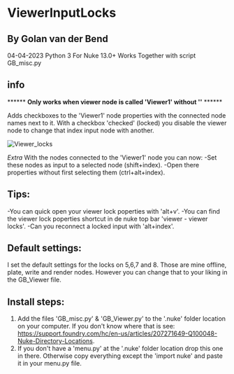 # ViewerInputLocks
## By Golan van der Bend
04-04-2023
Python 3
For Nuke 13.0+
Works Together with script GB_misc.py

## info

****** __Only works when viewer node is called 'Viewer1' without ''__ ******

Adds checkboxes to the 'Viewer1' node properties with the connected node names next to it. 
With a checkbox 'checked' (locked) you disable the viewer node to change that index input node with another.

![Viewer_locks](https://user-images.githubusercontent.com/105785047/230105745-053da5a1-651b-4c54-a641-1ffa0a6876f6.jpg)


*Extra*
With the nodes connected to the 'Viewer1' node you can now:
-Set these nodes as input to a selected node (shift+index).
-Open there properties without first selecting them (ctrl+alt+index).

## Tips:
-You can quick open your viewer lock poperties with 'alt+v'.
-You can find the viewer lock poperties shortcut in de nuke top bar 'viewer - viewer locks'.
-Can you reconnect a locked input with 'alt+index'. 

## Default settings: 
I set the default settings for the locks on 5,6,7 and 8. Those are mine offline, plate, write and render nodes. However you can change that to your liking in the
GB_Viewer file. 

## Install steps: 
1. Add the files 'GB_misc.py' & 'GB_Viewer.py' to the '.nuke' folder location on your computer. If you don't know where that is see: https://support.foundry.com/hc/en-us/articles/207271649-Q100048-Nuke-Directory-Locations.
2. If you don't have a 'menu.py' at the '.nuke' folder location drop this one in there. Otherwise copy everything except the 'import nuke' and paste it in your menu.py file. 

